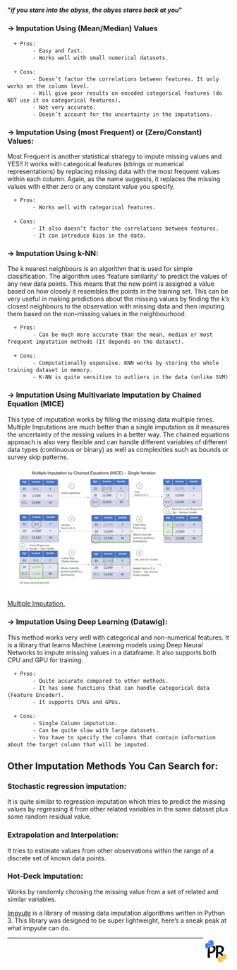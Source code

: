 #### "_if you stare into the abyss, the abyss stares back at you_"

### -> Imputation Using (Mean/Median) Values

      + Pros:
            - Easy and fast.
            - Works well with small numerical datasets.
      
      + Cons:
            - Doesn’t factor the correlations between features. It only works on the column level.
            - Will give poor results on encoded categorical features (do NOT use it on categorical features).
            - Not very accurate.
            - Doesn’t account for the uncertainty in the imputations.
      
### -> Imputation Using (most Frequent) or (Zero/Constant) Values:
Most Frequent is another statistical strategy to impute missing values and YES!! It works with categorical features (strings or numerical representations)
by replacing missing data with the most frequent values within each column. Again, as the name suggests, it replaces the missing values with either zero 
or any constant value you specify.

      + Pros:
            - Works well with categorical features.
      
      + Cons:
            - It also doesn’t factor the correlations between features.
            - It can introduce bias in the data.

### -> Imputation Using k-NN:
The k nearest neighbours is an algorithm that is used for simple classification. The algorithm uses ‘feature similarity’ to predict the values of any new data points. 
This means that the new point is assigned a value based on how closely it resembles the points in the training set. This can be very useful in making predictions about 
the missing values by finding the k’s closest neighbours to the observation with missing data and then imputing them based on the non-missing values in the neighbourhood.

      + Pros:
            - Can be much more accurate than the mean, median or most frequent imputation methods (It depends on the dataset).
      
      + Cons:
            - Computationally expensive. KNN works by storing the whole training dataset in memory.
            - K-NN is quite sensitive to outliers in the data (unlike SVM)
      
### -> Imputation Using Multivariate Imputation by Chained Equation (MICE)
This type of imputation works by filling the missing data multiple times. Multiple Imputations are much better than a single imputation as it measures the 
uncertainty of the missing values in a better way. The chained equations approach is also very flexible and can handle different variables of different data types 
(continuous or binary) as well as complexities such as bounds or survey skip patterns. 


<p align="center">
  <img src="image/0Imputation Using Multivariate Imputation by Chained Equation (MICE).jpg" width="1000" />
</p>


[Multiple Imputation.](https://www.youtube.com/watch?v=LMsULWGtP2c)

### -> Imputation Using Deep Learning (Datawig):
This method works very well with categorical and non-numerical features. It is a library that learns Machine Learning models using Deep Neural Networks to impute missing values
in a dataframe. It also supports both CPU and GPU for training.

      + Pros:
            - Quite accurate compared to other methods.
            - It has some functions that can handle categorical data (Feature Encoder).
            - It supports CPUs and GPUs.

      + Cons:
            - Single Column imputation.
            - Can be quite slow with large datasets.
            - You have to specify the columns that contain information about the target column that will be imputed.

## Other Imputation Methods You Can Search for:
### Stochastic regression imputation:
It is quite similar to regression imputation which tries to predict the missing values by regressing it from other related variables in the same dataset plus some random residual value.
### Extrapolation and Interpolation:
It tries to estimate values from other observations within the range of a discrete set of known data points.
### Hot-Deck imputation:
Works by randomly choosing the missing value from a set of related and similar variables.

[Impyute](https://impyute.readthedocs.io/en/master/index.html) is a library of missing data imputation algorithms written in Python 3. This library was designed to be super lightweight, here’s a sneak peak at what impyute can do.
<br>




[<img align="right" width="60" height="60" src="https://github.com/pauloreis-ds/Paulo-Reis-Data-Science/blob/master/Paulo%20Reis/Pauloreis01.png">](https://github.com/pauloreis-ds)

---
      
